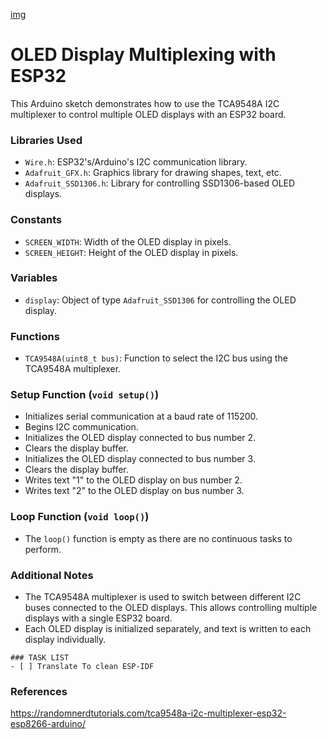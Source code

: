 [img](https://raw.githubusercontent.com/proxytype/ZeroBro/main/Experimental/Oled-Multiscreen/ESP32/Arduino/PCA9548A.PNG)
# OLED Display Multiplexing with ESP32

This Arduino sketch demonstrates how to use the TCA9548A I2C multiplexer to control multiple OLED displays with an ESP32 board.

### Libraries Used
- `Wire.h`: ESP32's/Arduino's I2C communication library.
- `Adafruit_GFX.h`: Graphics library for drawing shapes, text, etc.
- `Adafruit_SSD1306.h`: Library for controlling SSD1306-based OLED displays.

### Constants
- `SCREEN_WIDTH`: Width of the OLED display in pixels.
- `SCREEN_HEIGHT`: Height of the OLED display in pixels.

### Variables
- `display`: Object of type `Adafruit_SSD1306` for controlling the OLED display.

### Functions
- `TCA9548A(uint8_t bus)`: Function to select the I2C bus using the TCA9548A multiplexer.

### Setup Function (`void setup()`)
- Initializes serial communication at a baud rate of 115200.
- Begins I2C communication.
- Initializes the OLED display connected to bus number 2.
- Clears the display buffer.
- Initializes the OLED display connected to bus number 3.
- Clears the display buffer.
- Writes text "1" to the OLED display on bus number 2.
- Writes text "2" to the OLED display on bus number 3.

### Loop Function (`void loop()`)
- The `loop()` function is empty as there are no continuous tasks to perform.

### Additional Notes
- The TCA9548A multiplexer is used to switch between different I2C buses connected to the OLED displays. This allows controlling multiple displays with a single ESP32 board.
- Each OLED display is initialized separately, and text is written to each display individually.

```[tasklist]
### TASK LIST
- [ ] Translate To clean ESP-IDF
```
### References
https://randomnerdtutorials.com/tca9548a-i2c-multiplexer-esp32-esp8266-arduino/
